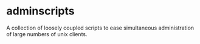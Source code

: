 adminscripts
============

A collection of loosely coupled scripts to ease simultaneous administration of
large numbers of unix clients.
